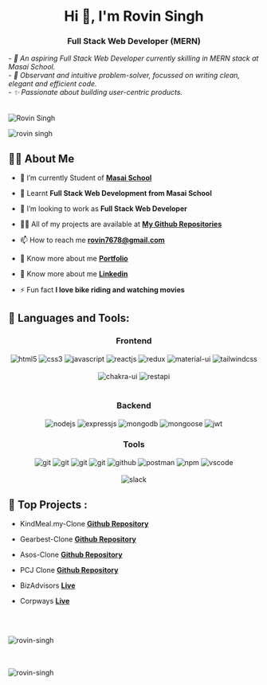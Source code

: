 <h1 align="center">Hi 👋, I'm Rovin Singh</h1>
<h3 align="center">Full Stack Web Developer (MERN)</h3>
<div>
- <em>🔭 An aspiring Full Stack Web Developer currently skilling in MERN stack at Masai School.</em> <br/>
- <em>🧐 Observant and intuitive problem-solver, focussed on writing clean, elegant and efficient code.</em> <br/>
- <em>✨ Passionate about building user-centric products.</em> <br/>
</div>
<br/><br/>
<img src="https://media.licdn.com/dms/image/D5603AQGbmpH1esFlGg/profile-displayphoto-shrink_800_800/0/1682660736322?e=2147483647&v=beta&t=o_D1hHHswrERStFqKcOUMpQ-q56zt4HjT7KFqYWkW7Y" alt="Rovin Singh" />

<p align="left"> <img src="https://komarev.com/ghpvc/?username=rovin-singh&label=Profile%20views&color=0e75b6&style=flat" alt="rovin singh" /> </p>


## 🙋‍♂️ About Me

- 🔭 I’m currently Student of **[Masai School](https://www.masaischool.com/)**

- 🌱 Learnt **Full Stack Web Development from Masai School**

- 👯 I’m looking to work as **Full Stack Web Developer**

- 👨‍💻 All of my projects are available at **[My Github Repositories](https://github.com/rovin-singh?tab=repositories)**

- 📫 How to reach me **rovin7678@gmail.com**

- 🔭 Know more about me **[Portfolio](https://rovin-singh.netlify.app/)**

- 🔭 Know more about me **[Linkedin](https://www.linkedin.com/in/rovin-singh76/)**

- ⚡ Fun fact **I love bike riding and watching movies**




## 🚀 Languages and Tools:
<div align="center">
 
 <div align="center"><h3 align="center">Frontend</h3>
<img src="https://img.shields.io/badge/html5-%23E34F26.svg?style=for-the-badge&logo=html5&logoColor=white" align="center" alt="html5">
<img src = "https://img.shields.io/badge/css3-%231572B6.svg?style=for-the-badge&logo=css3&logoColor=white" align="center" alt="css3">
<img src ="https://img.shields.io/badge/javascript-%23323330.svg?style=for-the-badge&logo=javascript&logoColor=%23F7DF1E" align="center" alt="javascript">
<img src="https://img.shields.io/badge/React-20232A?style=for-the-badge&logo=react&logoColor=61DAFB"  align="center" alt="reactjs" />
<img src="https://img.shields.io/badge/Redux-593D88?style=for-the-badge&logo=redux&logoColor=white"  align="center" alt="redux" />
<img src="https://img.shields.io/badge/Material%20UI-007FFF?style=for-the-badge&logo=mui&logoColor=white"  align="center" alt="material-ui"/>
<img src = "https://img.shields.io/badge/tailwind css-%2338B2AC.svg?style=for-the-badge&logo=tailwind-css&logoColor=white" align="center" alt="tailwindcss"/>
<br/>
<br/>
  <img src = "https://img.shields.io/badge/chakra ui-%234ED1C5.svg?style=for-the-badge&logo=chakraui&logoColor=white" align="center" alt="chakra-ui"/>
  <img src="https://img.shields.io/badge/rest api-%23000000.svg?style=for-the-badge&logo=flask&logoColor=white" align="center" alt="restapi"/>
  
</div>
 <br/>
  <div align="center"><h3 align="center">Backend</h3> 
<img src="https://img.shields.io/badge/Node.js-339933?style=for-the-badge&logo=nodedotjs&logoColor=white" align="center" alt="nodejs" />
<img src="https://img.shields.io/badge/Express.js-000000?style=for-the-badge&logo=express&logoColor=white" align="center" alt="expressjs"/>
<img src="https://img.shields.io/badge/MongoDB-4EA94B?style=for-the-badge&logo=mongodb&logoColor=white" align="center" alt="mongodb"/>
<img src="https://img.shields.io/badge/mongoose-%2300f.svg?style=for-the-badge&logo=fastify&logoColor=white" align="center" alt="mongoose"/>
   <img src="https://img.shields.io/badge/JWT-black?style=for-the-badge&logo=JSON%20web%20tokens" align="center" alt="jwt"/>
 </div>
  <div align="center"><h3 align="center">Tools</h3> 
   <img src="https://img.shields.io/badge/heroku-%23430098.svg?style=for-the-badge&logo=heroku&logoColor=white" align="center" alt="git"/>
   <img src="https://img.shields.io/badge/netlify-%23000000.svg?style=for-the-badge&logo=netlify&logoColor=#00C7B7" align="center" alt="git"/>
   <img src="https://img.shields.io/badge/vercel-%23000000.svg?style=for-the-badge&logo=vercel&logoColor=whit" align="center" alt="git"/>
   <img src="https://img.shields.io/badge/Git-f44d27?style=for-the-badge&logo=git&logoColor=white"  align="center" alt="git"/>
<img src="https://img.shields.io/badge/GitHub-100000?style=for-the-badge&logo=github&logoColor=white"  align="center" alt="github"/>
<img src ="https://img.shields.io/badge/Postman-FF6C37?style=for-the-badge&logo=postman&logoColor=white" align="center" alt="postman">
<img src = "https://img.shields.io/badge/NPM-%23000000.svg?style=for-the-badge&logo=npm&logoColor=white" align="center" alt="npm">
   <img src="https://img.shields.io/badge/Visual%20Studio-5C2D91.svg?style=for-the-badge&logo=visual-studio&logoColor=white"  align="center" alt="vscode"/>
   <br/>
<br/>
   <img src="https://img.shields.io/badge/Slack-4A154B?style=for-the-badge&logo=slack&logoColor=white" align="center" alt="slack"/>
 </div>
</div>


## 🚀 Top Projects :
 - KindMeal.my-Clone   **[Github Repository](https://github.com/Devashishsaurabh/meaty-hands-288)**
 
 - Gearbest-Clone  **[Github Repository](https://github.com/rovin-singh/courageous-lake-6163.git)**

 -  Asos-Clone  **[Github Repository](https://github.com/aakarsh604/Asos-Clone.git)**

 - PCJ Clone **[Github Repository](https://github.com/rovin-singh/pcjewellers.git)**

 - BizAdvisors **[Live](https://www.bizadvisors.io/)**

 - Corpways  **[Live](https://www.corpways.com/)**

<br/>
<br/>
<p><img align="left" src="https://github-readme-stats.vercel.app/api/top-langs?username=rovin-singh&show_icons=true&locale=en&layout=compact" alt="rovin-singh" /></p>
<br/>
<br/>

<br/>
<p><img align="center" src="https://github-readme-streak-stats.herokuapp.com/?user=rovin-singh&" alt="rovin-singh" /></p>
